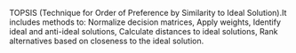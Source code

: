 TOPSIS (Technique for Order of Preference by Similarity to Ideal Solution).It includes methods to:
Normalize decision matrices, Apply weights, Identify ideal and anti-ideal solutions, Calculate distances to ideal solutions, Rank alternatives based on closeness to the ideal solution.
